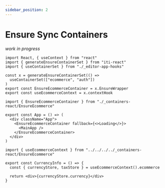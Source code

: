 ```yaml
---
sidebar_position: 2
---
```


# Ensure Sync Containers

_work in progress_

```tsx title="./src/_containers-react/EnsureEcommerce.tsx"
import React, { useContext } from "react"
import { generateEnsureContainerSet } from "iti-react"
import { useContainerSet } from "./_editor-app-hooks"

const x = generateEnsureContainerSet(() =>
  useContainerSet(["ecommerce", "auth"])
)
export const EnsureEcommerceContainer = x.EnsureWrapper
export const useEcommerceContext = x.contextHook
```

```tsx title="./src/App.tsx"
import { EnsureEcommerceContainer } from "./_containers-react/EnsureEcommerce"

export const App = () => (
  <div className="App">
    <EnsureEcommerceContainer fallback={<>Loading</>}>
      <MainApp />
    </EnsureEcommerceContainer>
  </div>
)
```

```tsx title="./src/Currency.tsx"
import { useEcommerceContext } from "../../../../_containers-react/EnsureEcommerce"

export const CurrencyInfo = () => {
  const { currencyStore, taxStore } = useEcommerceContext().ecommerce

  return <div>{currencyStore.currency}</div>
}
```
